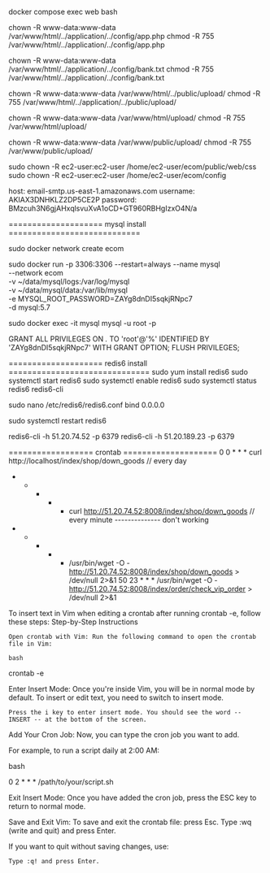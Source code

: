 
docker compose exec web bash

chown -R www-data:www-data /var/www/html/../application/../config/app.php
chmod -R 755 /var/www/html/../application/../config/app.php

chown -R www-data:www-data /var/www/html/../application/../config/bank.txt
chmod -R 755 /var/www/html/../application/../config/bank.txt

chown -R www-data:www-data /var/www/html/../public/upload/
chmod -R 755 /var/www/html/../application/../public/upload/

chown -R www-data:www-data /var/www/html/upload/
chmod -R 755 /var/www/html/upload/

chown -R www-data:www-data /var/www/public/upload/
chmod -R 755 /var/www/public/upload/

sudo chown -R ec2-user:ec2-user /home/ec2-user/ecom/public/web/css
sudo chown -R ec2-user:ec2-user /home/ec2-user/ecom/config


host: email-smtp.us-east-1.amazonaws.com
username: AKIAX3DNHKLZ2DP5CE2P
password: BMzcuh3N6gjAHxqlsvuXvA1oCD+GT960RBHgIzxO4N/a


==================== mysql install ============================

sudo docker network create ecom

sudo docker run -p 3306:3306 --restart=always --name mysql \
--network ecom \
-v ~/data/mysql/logs:/var/log/mysql \
-v ~/data/mysql/data:/var/lib/mysql \
-e MYSQL_ROOT_PASSWORD=ZAYg8dnDI5sqkjRNpc7 \
-d mysql:5.7

sudo docker exec -it mysql mysql -u root -p

GRANT ALL PRIVILEGES ON *.* TO 'root'@'%' IDENTIFIED BY 'ZAYg8dnDI5sqkjRNpc7' WITH GRANT OPTION;
FLUSH PRIVILEGES;


==================== redis6 install ==============================
sudo yum install redis6
sudo systemctl start redis6
sudo systemctl enable redis6
sudo systemctl status redis6
redis6-cli

sudo nano /etc/redis6/redis6.conf
bind 0.0.0.0

sudo systemctl restart redis6

redis6-cli -h 51.20.74.52 -p 6379
redis6-cli -h 51.20.189.23 -p 6379

================== crontab ====================
0 0 * * * curl http://localhost/index/shop/down_goods  // every day
* * * * * curl http://51.20.74.52:8008/index/shop/down_goods  // every minute -------------- don't working
* * * * * /usr/bin/wget -O - http://51.20.74.52:8008/index/shop/down_goods > /dev/null 2>&1
50 23 * * * /usr/bin/wget -O - http://51.20.74.52:8008/index/order/check_vip_order > /dev/null 2>&1


To insert text in Vim when editing a crontab after running crontab -e, follow these steps:
Step-by-Step Instructions

    Open crontab with Vim: Run the following command to open the crontab file in Vim:

    bash

crontab -e

Enter Insert Mode: Once you're inside Vim, you will be in normal mode by default. To insert or edit text, you need to switch to insert mode.

    Press the i key to enter insert mode. You should see the word -- INSERT -- at the bottom of the screen.

Add Your Cron Job: Now, you can type the cron job you want to add.

For example, to run a script daily at 2:00 AM:

bash

0 2 * * * /path/to/your/script.sh

Exit Insert Mode: Once you have added the cron job, press the ESC key to return to normal mode.

Save and Exit Vim: To save and exit the crontab file:
    press Esc.
    Type :wq (write and quit) and press Enter.

If you want to quit without saving changes, use:

    Type :q! and press Enter.